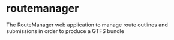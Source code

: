 routemanager
============

The RouteManager web application to manage route outlines and submissions in order to produce a GTFS bundle